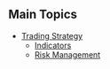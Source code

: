 ## Main Topics
- [Trading Strategy](Trading-Strategy)
  - [Indicators](Trading-Strategy/Indicators)
  - [Risk Management](Trading-Strategy/Risk-Management)
